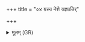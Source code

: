 +++
title = "०४ यस्य नेशे यज्ञपतिर्"

+++
<details><summary>मूलम् (GR)</summary>

यस्य नेशे यज्ञपतिर् न यज्ञो  
नास्य दातेशे न प्रतिग्रहीता ।  
यो विश्वभृद् विश्वकर्मा  
घर्मं नो ब्रूत यतमश् चतुष्पात् ॥
</details>
